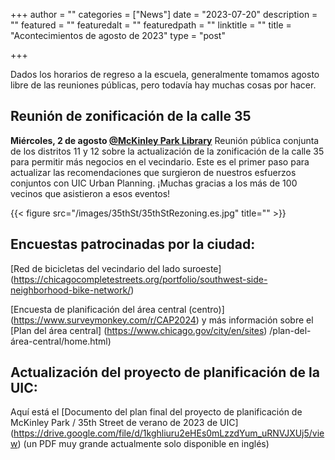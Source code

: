 +++
author = ""
categories = ["News"]
date = "2023-07-20"
description = ""
featured = ""
featuredalt = ""
featuredpath = ""
linktitle = ""
title = "Acontecimientos de agosto de 2023"
type = "post"

+++ 

Dados los horarios de regreso a la escuela, generalmente tomamos agosto libre de las reuniones públicas, pero todavía hay muchas cosas por hacer.

## Reunión de zonificación de la calle 35

**Miércoles, 2 de agosto [@McKinley Park Library](https://www.chipublib.org/locations/50/)**
Reunión pública conjunta de los distritos 11 y 12 sobre la actualización de la zonificación de la calle 35 para permitir más negocios en el vecindario. Este es el primer paso para actualizar las recomendaciones que surgieron de nuestros esfuerzos conjuntos con UIC Urban Planning. ¡Muchas gracias a los más de 100 vecinos que asistieron a esos eventos!

{{< figure src="/images/35thSt/35thStRezoning.es.jpg" title="" >}}
## Encuestas patrocinadas por la ciudad:
[Red de bicicletas del vecindario del lado suroeste] (https://chicagocompletestreets.org/portfolio/southwest-side-neighborhood-bike-network/)

[Encuesta de planificación del área central (centro)] (https://www.surveymonkey.com/r/CAP2024) y más información sobre el [Plan del área central] (https://www.chicago.gov/city/en/sites) /plan-del-área-central/home.html)

## Actualización del proyecto de planificación de la UIC:
Aquí está el
[Documento del plan final del proyecto de planificación de McKinley Park / 35th Street de verano de 2023 de UIC] (https://drive.google.com/file/d/1kghliuru2eHEs0mLzzdYum_uRNVJXUj5/view) (un PDF muy grande actualmente solo disponible en inglés)